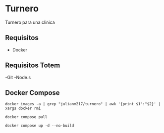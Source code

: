 # Turnero

Turnero para una clinica

## Requisitos

- Docker

## Requisitos Totem

-Git
-Node.s

## Docker Compose

```docker images -a | grep "julianm217/turnero" | awk '{print $1":"$2}' | xargs docker rmi ```

``` docker compose pull ```

``` docker compose up -d --no-build ```
